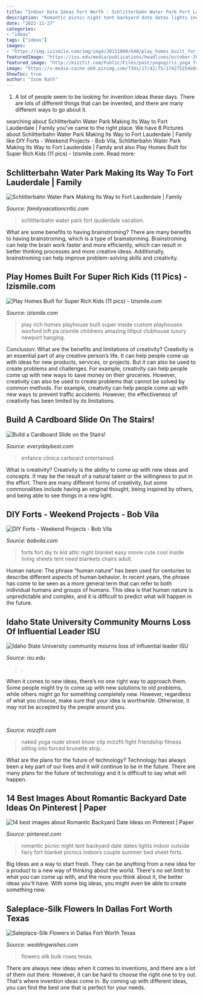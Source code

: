 ```yaml
---
title: "Indoor Date Ideas Fort Worth : Schlitterbahn Water Park Fort Lauderdale Vacation"
description: "Romantic picnic night tent backyard date dates lights indoor outside fairy fort blanket picnics indoors couple summer bed sheet forts"
date: "2022-11-27"
categories:
- "ideas"
tags: ["ideas"]
images:
- "https://img.izismile.com/img/img4/20111008/640/play_homes_built_for_super_rich_kids_640_high_10.jpg"
featuredImage: "https://isu.edu/media/publications/headlines/october-2019/190927-red-hill-I-placement-21.jpg"
featured_image: "http://mizzfit.com/Public/Files/post/yogogirls_yoga_friendship_women_connection_mizzfit_0be4e22ee8.jpg"
image: "https://s-media-cache-ak0.pinimg.com/736x/17/42/75/174275254e8d30120eef6c6b42d513c7--night-picnic-summer-picnic.jpg"
ShowToc: true
author: "Isom Rath"
---
```



1. A lot of people seem to be looking for invention ideas these days. There are lots of different things that can be invented, and there are many different ways to go about it. 

	

		
searching about Schlitterbahn Water Park Making Its Way to Fort Lauderdale | Family you've came to the right place. We have 8 Pictures about Schlitterbahn Water Park Making Its Way to Fort Lauderdale | Family like DIY Forts - Weekend Projects - Bob Vila, Schlitterbahn Water Park Making Its Way to Fort Lauderdale | Family and also Play Homes Built for Super Rich Kids (11 pics) - Izismile.com. Read more:
		
    
## Schlitterbahn Water Park Making Its Way To Fort Lauderdale | Family

<img loading=lazy src="https://www.familyvacationcritic.com/uploads/sites/19/2014/06/schlitterbahn-1024x681.jpg" onerror="this.onerror=null;this.src='https://tse2.mm.bing.net/th?id=OIP.eCjhR-TMkhQPloeotz9MkgHaE7&amp;pid=15.1';" alt="Schlitterbahn Water Park Making Its Way to Fort Lauderdale | Family">

_Source: familyvacationcritic.com_

>schlitterbahn water park fort lauderdale vacation. 

	

What are some benefits to having brainstroming?
There are many benefits to having brainstroming, which is a type of brainstorming. Brainstroming can help the brain work faster and more efficiently, which can result in better thinking processes and more creative ideas. Additionally, brainstroming can help improve problem-solving skills and creativity.

    
## Play Homes Built For Super Rich Kids (11 Pics) - Izismile.com

<img loading=lazy src="https://img.izismile.com/img/img4/20111008/640/play_homes_built_for_super_rich_kids_640_high_10.jpg" onerror="this.onerror=null;this.src='https://tse4.mm.bing.net/th?id=OIP.4uqJt3A_3eT_MXQq8WhT1AHaLQ&amp;pid=15.1';" alt="Play Homes Built for Super Rich Kids (11 pics) - Izismile.com">

_Source: izismile.com_

>play rich homes playhouse built super inside custom playhouses wexford loft pa izismile childrens amazing lilliput clubhouse luxury newport hanging. 

	

Conclusion: What are the benefits and limitations of creativity?
Creativity is an essential part of any creative person’s life. It can help people come up with ideas for new products, services, or projects. But it can also be used to create problems and challenges. For example, creativity can help people come up with new ways to save money on their groceries. However, creativity can also be used to create problems that cannot be solved by common methods. For example, creativity can help people come up with new ways to prevent traffic accidents. However, the effectiveness of creativity has been limited by its limitations.

    
## Build A Cardboard Slide On The Stairs!

<img loading=lazy src="https://everydaybest.com/wp-content/uploads/2014/01/carboard-slide.jpg" onerror="this.onerror=null;this.src='https://tse1.mm.bing.net/th?id=OIP.UH-bh1S6OaNXeWFqw8YDKgHaKS&amp;pid=15.1';" alt="Build a Cardboard Slide on the Stairs!">

_Source: everydaybest.com_

>enfance clinica carboard entertained. 

	

What is creativity?
Creativity is the ability to come up with new ideas and concepts. It may be the result of a natural talent or the willingness to put in the effort. There are many different forms of creativity, but some commonalities include having an original thought, being inspired by others, and being able to see things in a new light.

    
## DIY Forts - Weekend Projects - Bob Vila

<img loading=lazy src="http://s3-production.bobvila.com/articles/wp-content/uploads/2015/02/fort-wp-4.jpg" onerror="this.onerror=null;this.src='https://tse2.mm.bing.net/th?id=OIP.A3JI8xFtQMzwE4-cZy9ApwHaFj&amp;pid=15.1';" alt="DIY Forts - Weekend Projects - Bob Vila">

_Source: bobvila.com_

>forts fort diy tv kid attic night blanket easy movie cute cool inside living sheets tent need blankets chairs adult. 

	

Human nature:
The phrase “human nature” has been used for centuries to describe different aspects of human behavior. In recent years, the phrase has come to be seen as a more general term that can refer to both individual humans and groups of humans. This idea is that human nature is unpredictable and complex, and it is difficult to predict what will happen in the future.

    
## Idaho State University Community Mourns Loss Of Influential Leader ISU

<img loading=lazy src="https://isu.edu/media/publications/headlines/october-2019/190927-red-hill-I-placement-21.jpg" onerror="this.onerror=null;this.src='https://tse4.mm.bing.net/th?id=OIP.8i9dS8aBRkgcSClrYZu5mwAAAA&amp;pid=15.1';" alt="Idaho State University community mourns loss of influential leader ISU">

_Source: isu.edu_

>. 

	

When it comes to new ideas, there’s no one right way to approach them. Some people might try to come up with new solutions to old problems, while others might go for something completely new. However, regardless of what you choose, make sure that your idea is worthwhile. Otherwise, it may not be accepted by the people around you.

    
## 

<img loading=lazy src="http://mizzfit.com/Public/Files/post/yogogirls_yoga_friendship_women_connection_mizzfit_0be4e22ee8.jpg" onerror="this.onerror=null;this.src='https://tse4.mm.bing.net/th?id=OIP.18e0BgKx2BL2wjdHwK_pswHaF2&amp;pid=15.1';" alt="">

_Source: mizzfit.com_

>naked yoga nude street know clip mizzfit fight friendship fitness sitting into forced brunette strip. 

	

What are the plans for the future of technology?
Technology has always been a key part of our lives and it will continue to be in the future. There are many plans for the future of technology and it is difficult to say what will happen.

    
## 14 Best Images About Romantic Backyard Date Ideas On Pinterest | Paper

<img loading=lazy src="https://s-media-cache-ak0.pinimg.com/736x/17/42/75/174275254e8d30120eef6c6b42d513c7--night-picnic-summer-picnic.jpg" onerror="this.onerror=null;this.src='https://tse4.mm.bing.net/th?id=OIP.VkBEO1kxPWDYGQD3XPIXHgHaFW&amp;pid=15.1';" alt="14 best images about Romantic Backyard Date Ideas on Pinterest | Paper">

_Source: pinterest.com_

>romantic picnic night tent backyard date dates lights indoor outside fairy fort blanket picnics indoors couple summer bed sheet forts. 

	

Big Ideas are a way to start fresh. They can be anything from a new idea for a product to a new way of thinking about the world. There's no set limit to what you can come up with, and the more you think about it, the better ideas you'll have. With some big ideas, you might even be able to create something new.

    
## Saleplace-Silk Flowers In Dallas Fort Worth Texas

<img loading=lazy src="http://weddingwishes.com/wp-content/uploads/2010/09/bulk-silk-flowers.jpg" onerror="this.onerror=null;this.src='https://tse3.mm.bing.net/th?id=OIP.qpgkdV0mJHaGlyk1CAt0TwHaFj&amp;pid=15.1';" alt="Saleplace-Silk Flowers in Dallas Fort Worth Texas">

_Source: weddingwishes.com_

>flowers silk bulk roses texas. 

	

There are always new ideas when it comes to inventions, and there are a lot of them out there. However, it can be hard to choose the right one to try out. That's where invention ideas come in. By coming up with different ideas, you can find the best one that is perfect for your needs.


